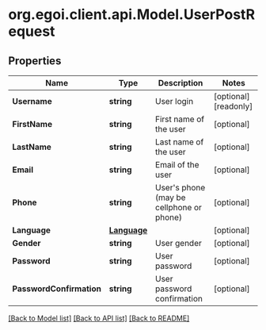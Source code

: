 
# org.egoi.client.api.Model.UserPostRequest

## Properties

Name | Type | Description | Notes
------------ | ------------- | ------------- | -------------
**Username** | **string** | User login | [optional] [readonly] 
**FirstName** | **string** | First name of the user | [optional] 
**LastName** | **string** | Last name of the user | [optional] 
**Email** | **string** | Email of the user | [optional] 
**Phone** | **string** | User&#39;s phone (may be cellphone or phone) | [optional] 
**Language** | [**Language**](Language.md) |  | [optional] 
**Gender** | **string** | User gender | [optional] 
**Password** | **string** | User password | [optional] 
**PasswordConfirmation** | **string** | User password confirmation | [optional] 

[[Back to Model list]](../README.md#documentation-for-models)
[[Back to API list]](../README.md#documentation-for-api-endpoints)
[[Back to README]](../README.md)

